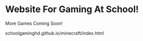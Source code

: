 # Website For Gaming At School!

More Games Coming Soon!

schoolgaminghd.github.io/minecraft/index.html
